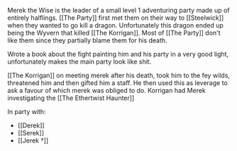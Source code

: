 Merek the Wise is the leader of a small level 1 adventuring party made up of entirely halflings. [[The Party]] first met them on their way to [[Steelwick]] when they wanted to go kill a dragon. Unfortunately this dragon ended up being the Wyvern that killed [[The Korrigan]]. Most of [[The Party]] don't like them since they partially blame them for his death. 

Wrote a book about the fight painting him and his party in a very good light, unfortunately makes the main party look like shit.

[[The Korrigan]] on meeting merek after his death, took him to the fey wilds, threatened him and then gifted him a staff. He then used this as leverage to ask a favour of which merek was obliged to do. Korrigan had Merek investigating the [[The Ethertwist Haunter]]

In party with:
- [[Derek]]
- [[Serek]]
- [[Jerek †]]

